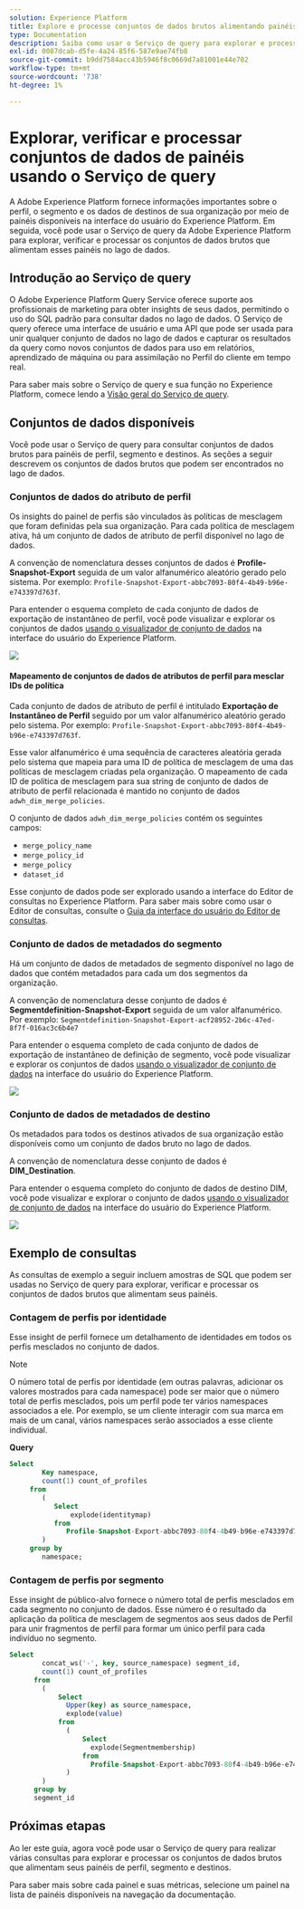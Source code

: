 ```yaml
---
solution: Experience Platform
title: Explore e processe conjuntos de dados brutos alimentando painéis da plataforma
type: Documentation
description: Saiba como usar o Serviço de query para explorar e processar conjuntos de dados brutos que alimentam perfis, segmentos e painéis de destino no Experience Platform.
exl-id: 0087dcab-d5fe-4a24-85f6-587e9ae74fb8
source-git-commit: b9dd7584acc43b5946f8c0669d7a81001e44e702
workflow-type: tm+mt
source-wordcount: '738'
ht-degree: 1%

---
```


# Explorar, verificar e processar conjuntos de dados de painéis usando o Serviço de query

A Adobe Experience Platform fornece informações importantes sobre o perfil, o segmento e os dados de destinos de sua organização por meio de painéis disponíveis na interface do usuário do Experience Platform. Em seguida, você pode usar o Serviço de query da Adobe Experience Platform para explorar, verificar e processar os conjuntos de dados brutos que alimentam esses painéis no lago de dados.

## Introdução ao Serviço de query

O Adobe Experience Platform Query Service oferece suporte aos profissionais de marketing para obter insights de seus dados, permitindo o uso do SQL padrão para consultar dados no lago de dados. O Serviço de query oferece uma interface de usuário e uma API que pode ser usada para unir qualquer conjunto de dados no lago de dados e capturar os resultados da query como novos conjuntos de dados para uso em relatórios, aprendizado de máquina ou para assimilação no Perfil do cliente em tempo real.

Para saber mais sobre o Serviço de query e sua função no Experience Platform, comece lendo a [Visão geral do Serviço de query](../query-service/home.md).

## Conjuntos de dados disponíveis

Você pode usar o Serviço de query para consultar conjuntos de dados brutos para painéis de perfil, segmento e destinos. As seções a seguir descrevem os conjuntos de dados brutos que podem ser encontrados no lago de dados.

### Conjuntos de dados do atributo de perfil

Os insights do painel de perfis são vinculados às políticas de mesclagem que foram definidas pela sua organização. Para cada política de mesclagem ativa, há um conjunto de dados de atributo de perfil disponível no lago de dados.

A convenção de nomenclatura desses conjuntos de dados é **Profile-Snapshot-Export** seguida de um valor alfanumérico aleatório gerado pelo sistema. Por exemplo: `Profile-Snapshot-Export-abbc7093-80f4-4b49-b96e-e743397d763f`.

Para entender o esquema completo de cada conjunto de dados de exportação de instantâneo de perfil, você pode visualizar e explorar os conjuntos de dados [usando o visualizador de conjunto de dados](../catalog/datasets/user-guide.md) na interface do usuário do Experience Platform.

![](images/query/profile-attribute.png)

#### Mapeamento de conjuntos de dados de atributos de perfil para mesclar IDs de política

Cada conjunto de dados de atributo de perfil é intitulado **Exportação de Instantâneo de Perfil** seguido por um valor alfanumérico aleatório gerado pelo sistema. Por exemplo: `Profile-Snapshot-Export-abbc7093-80f4-4b49-b96e-e743397d763f`.

Esse valor alfanumérico é uma sequência de caracteres aleatória gerada pelo sistema que mapeia para uma ID de política de mesclagem de uma das políticas de mesclagem criadas pela organização. O mapeamento de cada ID de política de mesclagem para sua string de conjunto de dados de atributo de perfil relacionada é mantido no conjunto de dados `adwh_dim_merge_policies`.

O conjunto de dados `adwh_dim_merge_policies` contém os seguintes campos:

* `merge_policy_name`
* `merge_policy_id`
* `merge_policy`
* `dataset_id`

Esse conjunto de dados pode ser explorado usando a interface do Editor de consultas no Experience Platform. Para saber mais sobre como usar o Editor de consultas, consulte o [Guia da interface do usuário do Editor de consultas](../query-service/ui/user-guide.md).

### Conjunto de dados de metadados do segmento

Há um conjunto de dados de metadados de segmento disponível no lago de dados que contém metadados para cada um dos segmentos da organização.

A convenção de nomenclatura desse conjunto de dados é **Segmentdefinition-Snapshot-Export** seguida de um valor alfanumérico. Por exemplo: `Segmentdefinition-Snapshot-Export-acf28952-2b6c-47ed-8f7f-016ac3c6b4e7`

Para entender o esquema completo de cada conjunto de dados de exportação de instantâneo de definição de segmento, você pode visualizar e explorar os conjuntos de dados [usando o visualizador de conjunto de dados](../catalog/datasets/user-guide.md) na interface do usuário do Experience Platform.

![](images/query/segment-metadata.png)

### Conjunto de dados de metadados de destino

Os metadados para todos os destinos ativados de sua organização estão disponíveis como um conjunto de dados bruto no lago de dados.

A convenção de nomenclatura desse conjunto de dados é **DIM_Destination**.

Para entender o esquema completo do conjunto de dados de destino DIM, você pode visualizar e explorar o conjunto de dados [usando o visualizador de conjunto de dados](../catalog/datasets/user-guide.md) na interface do usuário do Experience Platform.

![](images/query/destinations-metadata.png)

## Exemplo de consultas

As consultas de exemplo a seguir incluem amostras de SQL que podem ser usadas no Serviço de query para explorar, verificar e processar os conjuntos de dados brutos que alimentam seus painéis.

### Contagem de perfis por identidade

Esse insight de perfil fornece um detalhamento de identidades em todos os perfis mesclados no conjunto de dados.

>[!NOTE]
>
>O número total de perfis por identidade (em outras palavras, adicionar os valores mostrados para cada namespace) pode ser maior que o número total de perfis mesclados, pois um perfil pode ter vários namespaces associados a ele. Por exemplo, se um cliente interagir com sua marca em mais de um canal, vários namespaces serão associados a esse cliente individual.

**Query**

```sql
Select
        Key namespace,
        count(1) count_of_profiles
     from
        (
           Select
               explode(identitymap)
           from
              Profile-Snapshot-Export-abbc7093-80f4-4b49-b96e-e743397d763f
        )
     group by
        namespace;
```

### Contagem de perfis por segmento

Esse insight de público-alvo fornece o número total de perfis mesclados em cada segmento no conjunto de dados. Esse número é o resultado da aplicação da política de mesclagem de segmentos aos seus dados de Perfil para unir fragmentos de perfil para formar um único perfil para cada indivíduo no segmento.

```sql
Select          
        concat_ws('-', key, source_namespace) segment_id,
        count(1) count_of_profiles
      from
        (
            Select
              Upper(key) as source_namespace,
              explode(value)
            from
              (
                  Select
                    explode(Segmentmembership)
                  from
                    Profile-Snapshot-Export-abbc7093-80f4-4b49-b96e-e743397d763f
              )
        )
      group by
      segment_id
```

## Próximas etapas

Ao ler este guia, agora você pode usar o Serviço de query para realizar várias consultas para explorar e processar os conjuntos de dados brutos que alimentam seus painéis de perfil, segmento e destinos.

Para saber mais sobre cada painel e suas métricas, selecione um painel na lista de painéis disponíveis na navegação da documentação.
